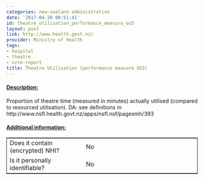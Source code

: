 ```yaml
---
categories: new-zealand administrative
date: '2017-04-28 08:51:41'
id: theatre_utilisation_performance_measure_os5
layout: post
link: http://www.health.govt.nz/
provider: Ministry of Health
tags:
- hospital
- theatre
- nzte-report
title: Theatre Utilisation (performance measure OS5)
---
```



 <h4> <u>Description:</u> </h4>
Proportion of theatre time (measured in minutes) actually utilised (compared to resourced utilisation). DA: see definitions in http://www.nsfl.health.govt.nz/apps/nsfl.nsf/pagesmh/393
 <h4> <u>Additional information:</u> </h4>
 <table style="border: 1px solid">
 <tr> <td width="40%"> Does it contain (encrypted) NHI? </td> <td>No</td> </tr>
 <tr> <td width="40%"> Is it personally identifiable? </td> <td>No</td> </tr>
 </table>